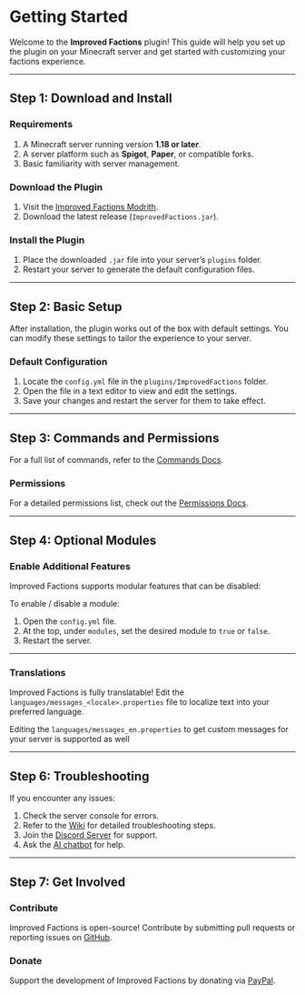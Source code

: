 # Getting Started

Welcome to the **Improved Factions** plugin! This guide will help you set up the plugin on your Minecraft server and get
started with customizing your factions experience.

---

## **Step 1: Download and Install**

### **Requirements**

1. A Minecraft server running version **1.18 or later**.
2. A server platform such as **Spigot**, **Paper**, or compatible forks.
3. Basic familiarity with server management.

### **Download the Plugin**

1. Visit the [Improved Factions Modrith](https://modrinth.com/plugin/improved-factions).
2. Download the latest release (`ImprovedFactions.jar`).

### **Install the Plugin**

1. Place the downloaded `.jar` file into your server’s `plugins` folder.
2. Restart your server to generate the default configuration files.

---

## **Step 2: Basic Setup**

After installation, the plugin works out of the box with default settings. You can modify these settings to tailor the
experience to your server.

### **Default Configuration**

1. Locate the `config.yml` file in the `plugins/ImprovedFactions` folder.
2. Open the file in a text editor to view and edit the settings.
3. Save your changes and restart the server for them to take effect.

---

## **Step 3: Commands and Permissions**

For a full list of commands, refer to
the [Commands Docs](https://toberocat.github.io/ImprovedFactions/docs/commands/base/create).

### **Permissions**

For a detailed permissions list, check out
the [Permissions Docs](https://toberocat.github.io/ImprovedFactions/permissions).

---

## **Step 4: Optional Modules**

### **Enable Additional Features**

Improved Factions supports modular features that can be disabled:

To enable / disable a module:

1. Open the `config.yml` file.
2. At the top, under `modules`, set the desired module to `true` or `false`.
3. Restart the server.

---

### **Translations**

Improved Factions is fully translatable! Edit the `languages/messages_<locale>.properties` file to localize text into
your preferred language.

Editing the `languages/messages_en.properties` to get custom messages for your server is supported as well

---

## **Step 6: Troubleshooting**

If you encounter any issues:

1. Check the server console for errors.
2. Refer to the [Wiki](https://toberocat.github.io/ImprovedFactions) for detailed troubleshooting
   steps.
3. Join the [Discord Server](https://discord.com/invite/VmSbFNZejz) for support.
4. Ask the [AI chatbot](https://chatgpt.com/g/g-tvLQ5jbIz-improved-factions-assistant) for help.

---

## **Step 7: Get Involved**

### **Contribute**

Improved Factions is open-source! Contribute by submitting pull requests or reporting issues
on [GitHub](https://github.com/ToberoCat/ImprovedFactions_new/issues).

### **Donate**

Support the development of Improved Factions by donating
via [PayPal](https://www.paypal.com/donate/?hosted_button_id=QVJDUKN2VJ6BE).